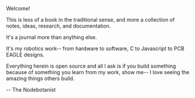 Welcome!

This is less of a book in the traditional sense, and more a collection of notes, ideas, research, and documentation. 

It's a journal more than anything else.

It's my robotics work-- from hardware to software, C to Javascript to PCB EAGLE designs. 

Everything herein is open source and all I ask is if you build something because of something you learn from my work, show me-- I love seeing the amazing things others build.



-- The Nodebotanist

